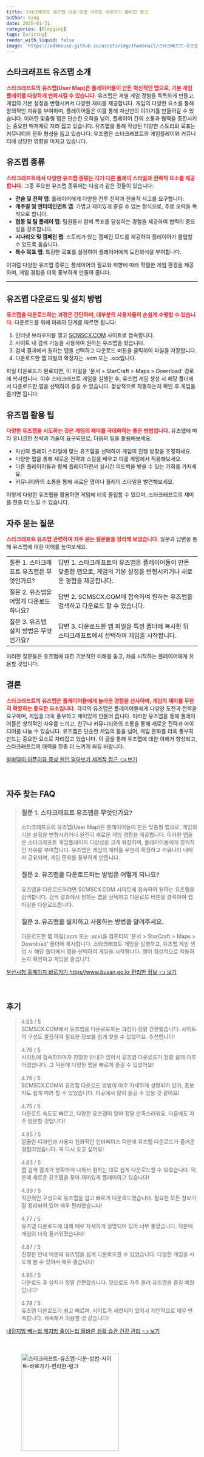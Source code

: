 ```yaml
---
title: 스타크래프트 유즈맵 다운 방법 사이트 바로가기 편리한 링크
author: bing
date: 2025-01-31
categories: [Blogging]
tags: [writing]
render_with_liquid: false
image: 'https://adkhouse.github.io/assets/img/thumbnail/스타크래프트-유즈맵-다운-방법-사이트-바로가기-편리한-링크.webp'
---
```

<h2 id='스타크래프트_유즈맵_소개'>스타크래프트 유즈맵 소개</h2>

<p><b><span style="color: #ee2323;">스타크래프트의 유즈맵(User Map)은 플레이어들이 만든 혁신적인 맵으로, 기본 게임 플레이를 다양하게 변화시킬 수 있습니다.</span></b> 유즈맵은 개별 게임 경험을 독특하게 만들고, 게임의 기본 설정을 변형시켜서 다양한 재미를 제공합니다. 게임의 다양한 요소를 통해 창의적인 자유를 부여하며, 플레이어들은 이를 통해 자신만의 이야기를 만들어갈 수 있습니다. 이러한 맞춤형 맵은 단순한 오락을 넘어, 플레이어 간의 소통과 협력을 증진시키는 중요한 매개체로 자리 잡고 있습니다. 유즈맵을 통해 작성된 다양한 스토리와 목표는 커뮤니티의 문화 형성을 돕고 있습니다. 유즈맵은 스타크래프트의 게임플레이와 커뮤니티에 상당한 영향을 미치고 있습니다.</p>

<h2 id='유즈맵_종류'>유즈맵 종류</h2>

<p><b><span style="color: #ee2323;">스타크래프트에서 다양한 유즈맵 종류는 각기 다른 플레이 스타일과 전략적 요소를 제공합니다.</span></b> 그중 주요한 유즈맵 종류에는 다음과 같은 것들이 있습니다:</p>

<ul>
    <li><b>전술 및 전략 맵</b>: 플레이어에게 다양한 전투 전략과 전술적 사고를 요구합니다.</li>
    <li><b>캐주얼 및 엔터테인먼트 맵</b>: 가볍고 재미있게 즐길 수 있는 형식으로, 주로 오락을 목적으로 합니다.</li>
    <li><b>협동 및 팀 플레이 맵</b>: 팀원들과 함께 목표를 달성하는 경험을 제공하여 협력의 중요성을 강조합니다.</li>
    <li><b>시나리오 및 캠페인 맵</b>: 스토리가 있는 캠페인 모드를 제공하여 플레이어가 몰입할 수 있도록 돕습니다.</li>
    <li><b>특수 목표 맵</b>: 특정한 목표를 설정하여 플레이어에게 도전의식을 부여합니다.</li>
</ul>

<p>이처럼 다양한 유즈맵 종류는 플레이어의 필요와 취향에 따라 적절한 게임 환경을 제공하며, 게임 경험을 더욱 풍부하게 만들어 줍니다.</p>

<hr />

<h2 id='유즈맵_다운로드_및_설치'>유즈맵 다운로드 및 설치 방법</h2>

<p><b><span style="color: #ee2323;">유즈맵을 다운로드하는 과정은 간단하며, 대부분의 사용자들이 손쉽게 수행할 수 있습니다.</span></b> 다운로드를 위해 아래의 단계를 따르면 됩니다:</p>

<ol>
    <li>인터넷 브라우저를 열고 <a href="https://scmscx.com">SCMSCX.COM</a> 사이트로 접속합니다.</li>
    <li>사이트 내 검색 기능을 사용하여 원하는 유즈맵을 찾습니다.</li>
    <li>검색 결과에서 원하는 맵을 선택하고 다운로드 버튼을 클릭하여 파일을 저장합니다.</li>
    <li>다운로드한 맵 파일의 확장자는 .scm 또는 .scx입니다.</li>
</ol>

<p>파일 다운로드가 완료되면, 이 파일을 '문서 > StarCraft > Maps > Download' 경로에 복사합니다. 이후 스타크래프트 게임을 실행한 후, 유즈맵 게임 생성 시 해당 폴더에서 다운로드한 맵을 선택하여 즐길 수 있습니다. 정상적으로 작동하는지 확인 후 게임을 즐기면 됩니다.</p>

<h2 id='유즈맵_활용_팁'>유즈맵 활용 팁</h2>

<p><b><span style="color: #ee2323;">다양한 유즈맵을 시도하는 것은 게임의 재미를 극대화하는 좋은 방법입니다.</span></b> 유즈맵에 따라 유니크한 전략과 기술이 요구되므로, 다음의 팁을 활용해보세요:</p>

<ul>
    <li>자신의 플레이 스타일에 맞는 유즈맵을 선택하여 게임의 진행 방향을 조정하세요.</li>
    <li>다양한 맵을 통해 새로운 전략과 스킬을 배우고 이를 게임에서 적용해보세요.</li>
    <li>다른 플레이어들과 함께 플레이하면서 실시간 피드백을 받을 수 있는 기회를 가지세요.</li>
    <li>커뮤니티와의 소통을 통해 새로운 맵이나 플레이 스타일을 발견해보세요.</li>
</ul>

<p>이렇게 다양한 유즈맵을 활용하면 게임에 더욱 몰입할 수 있으며, 스타크래프트의 재미를 한층 더 느낄 수 있습니다.</p>

<h2 id='자주_묻는_질문'>자주 묻는 질문</h2>

<p><b><span style="color: #ee2323;">스타크래프트 유즈맵 관련하여 자주 묻는 질문들을 정리해 보았습니다.</span></b> 질문과 답변을 통해 유즈맵에 대한 이해를 높여보세요.</p>

<table>
    <tr>
        <td>질문 1. 스타크래프트 유즈맵은 무엇인가요?</td>
        <td>답변 1. 스타크래프트의 유즈맵은 플레이어들이 만든 맞춤형 맵으로, 게임의 기본 설정을 변형시키거나 새로운 경험을 제공합니다.</td>
    </tr>
    <tr>
        <td>질문 2. 유즈맵을 어떻게 다운로드하나요?</td>
        <td>답변 2. SCMSCX.COM에 접속하여 원하는 유즈맵을 검색하고 다운로드 할 수 있습니다.</td>
    </tr>
    <tr>
        <td>질문 3. 유즈맵 설치 방법은 무엇인가요?</td>
        <td>답변 3. 다운로드한 맵 파일을 특정 폴더에 복사한 뒤 스타크래프트에서 선택하여 게임을 시작합니다.</td>
    </tr>
</table>

<p>이러한 질문들은 유즈맵에 대한 기본적인 이해를 돕고, 처음 시작하는 플레이어에게 유용할 것입니다.</p>

<h2 id='결론'>결론</h2>

<p><b><span style="color: #ee2323;">스타크래프트의 유즈맵은 플레이어들에게 놀라운 경험을 선사하며, 게임의 재미를 무한히 확장하는 중요한 요소입니다.</span></b> 각각의 유즈맵은 플레이어들에게 다양한 도전과 전략을 요구하며, 게임을 더욱 풍부하고 재미있게 만들어 줍니다. 이러한 유즈맵을 통해 플레이어들은 창의적인 자유를 느끼고, 친구나 커뮤니티와의 소통을 통해 새로운 전략과 아이디어를 나눌 수 있습니다. 유즈맵은 단순한 게임의 틀을 넘어, 게임 문화를 더욱 풍부히 만드는 중요한 요소로 자리잡고 있습니다. 이 글을 통해 유즈맵에 대한 이해가 향상되고, 스타크래프트의 매력을 한층 더 느끼게 되길 바랍니다.</p>
<p><a class="click-button" title="발바닥이 아픈이유 증상 원인 알아보기 체계적 접근" href="https://adkhouse.github.io/posts/%EB%B0%9C%EB%B0%94%EB%8B%A5%EC%9D%B4-%EC%95%84%ED%94%88%EC%9D%B4%EC%9C%A0-%EC%A6%9D%EC%83%81-%EC%9B%90%EC%9D%B8-%EC%95%8C%EC%95%84%EB%B3%B4%EA%B8%B0-%EC%B2%B4%EA%B3%84%EC%A0%81-%EC%A0%91%EA%B7%BC/" rel="dofollow">발바닥이 아픈이유 증상 원인 알아보기 체계적 접근 👈 보기</a></p><br>
<h2 id='자주_찾는_FAQ'>자주 찾는 FAQ</h2>
<div itemscope="" itemtype="https://schema.org/FAQPage"> 
<blockquote> 
<div itemscope="" itemprop="mainEntity" itemtype="https://schema.org/Question"> 
<h3 itemprop="name">질문 1. 스타크래프트 유즈맵은 무엇인가요?</h3> 
<div itemscope="" itemprop="acceptedAnswer" itemtype="https://schema.org/Answer"> 
<span itemprop="text"> 
<p>스타크래프트의 유즈맵(User Map)은 플레이어들이 만든 맞춤형 맵으로, 게임의 기본 설정을 변형시키거나 완전히 새로운 게임 경험을 제공합니다. 이러한 맵들은 스타크래프트 게임플레이의 다양성을 크게 확장하며, 플레이어들에게 창의적인 자유를 부여합니다. 유즈맵은 게임의 재미를 무한히 확장하고 커뮤니티 내에서 공유되며, 게임 문화를 풍부하게 만듭니다.</p> 
</span> 
</div> 
</div> 

<div itemscope="" itemprop="mainEntity" itemtype="https://schema.org/Question"> 
<h3 itemprop="name">질문 2. 유즈맵을 다운로드하는 방법은 어떻게 되나요?</h3> 
<div itemscope="" itemprop="acceptedAnswer" itemtype="https://schema.org/Answer"> 
<span itemprop="text"> 
<p>유즈맵을 다운로드하려면 SCMSCX.COM 사이트에 접속하여 원하는 유즈맵을 검색합니다. 검색 결과에서 원하는 맵을 선택하고 다운로드 버튼을 클릭하여 맵 파일을 다운로드합니다.</p> 
</span> 
</div> 
</div> 

<div itemscope="" itemprop="mainEntity" itemtype="https://schema.org/Question"> 
<h3 itemprop="name">질문 3. 유즈맵을 설치하고 사용하는 방법을 알려주세요.</h3> 
<div itemscope="" itemprop="acceptedAnswer" itemtype="https://schema.org/Answer"> 
<span itemprop="text"> 
<p>다운로드한 맵 파일(.scm 또는 .scx)을 컴퓨터의 '문서 > StarCraft > Maps > Download' 폴더에 복사합니다. 스타크래프트 게임을 실행하고, 유즈맵 게임 생성 시 해당 폴더에서 맵을 선택하여 게임을 시작합니다. 맵이 정상적으로 작동하는지 확인하고 게임을 즐깁니다.</p> 
</span> 
</div> 
</div> 
</blockquote> 
</div>
<p><a class="click-button" title="부산시청 홈페이지 바로가기 https//www.busan.go.kr 편리한 정보" href="https://adkhouse.github.io/posts/%EB%B6%80%EC%82%B0%EC%8B%9C%EC%B2%AD-%ED%99%88%ED%8E%98%EC%9D%B4%EC%A7%80-%EB%B0%94%EB%A1%9C%EA%B0%80%EA%B8%B0-httpswww.busan.go.kr-%ED%8E%B8%EB%A6%AC%ED%95%9C-%EC%A0%95%EB%B3%B4/" rel="dofollow">부산시청 홈페이지 바로가기 https//www.busan.go.kr 편리한 정보 👈 보기</a></p><br>
<h2 id='후기'>후기</h2>
<div itemscope itemtype="https://schema.org/Product">
  <blockquote>
  <div itemprop="review" itemscope itemtype="https://schema.org/Review">
      <div itemprop="reviewRating" itemscope itemtype="https://schema.org/Rating"> <span itemprop="ratingValue">4.93</span> / <span itemprop="bestRating">5</span> </div>
      <span itemprop="reviewBody">SCMSCX.COM에서 유즈맵을 다운로드하는 과정이 정말 간편했습니다. 사이트의 구성도 깔끔하여 필요한 정보를 쉽게 찾을 수 있었어요. 추천합니다!</span>
  </div>
  <br>
  <div itemprop="review" itemscope itemtype="https://schema.org/Review">
      <div itemprop="reviewRating" itemscope itemtype="https://schema.org/Rating"> <span itemprop="ratingValue">4.76</span> / <span itemprop="bestRating">5</span> </div>
      <span itemprop="reviewBody">사이트에 접속하자마자 친절한 안내가 있어서 유즈맵 다운로드가 정말 쉽게 이루어졌습니다. 그 덕분에 다양한 맵을 빠르게 즐길 수 있었어요!</span>
  </div>
  <br>
  <div itemprop="review" itemscope itemtype="https://schema.org/Review">
      <div itemprop="reviewRating" itemscope itemtype="https://schema.org/Rating"> <span itemprop="ratingValue">4.76</span> / <span itemprop="bestRating">5</span> </div>
      <span itemprop="reviewBody">SCMSCX.COM의 유즈맵 다운로드 방법이 아주 자세하게 설명되어 있어, 초보자도 쉽게 따라 할 수 있었습니다. 이곳에서 많이 즐길 수 있을 것 같아요!</span>
  </div>
  <br>
  <div itemprop="review" itemscope itemtype="https://schema.org/Review">
      <div itemprop="reviewRating" itemscope itemtype="https://schema.org/Rating"> <span itemprop="ratingValue">4.75</span> / <span itemprop="bestRating">5</span> </div>
      <span itemprop="reviewBody">다운로드 속도도 빠르고, 다양한 유즈맵이 있어 정말 만족스러워요. 다음에도 자주 방문할 것입니다!</span>
  </div>
  <br>
  <div itemprop="review" itemscope itemtype="https://schema.org/Review">
      <div itemprop="reviewRating" itemscope itemtype="https://schema.org/Rating"> <span itemprop="ratingValue">4.95</span> / <span itemprop="bestRating">5</span> </div>
      <span itemprop="reviewBody">깔끔한 디자인과 사용자 친화적인 인터페이스 덕분에 유즈맵 다운로드가 즐거운 경험이었습니다. 꼭 다시 오고 싶어요!</span>
  </div>
  <br>
  <div itemprop="review" itemscope itemtype="https://schema.org/Review">
      <div itemprop="reviewRating" itemscope itemtype="https://schema.org/Rating"> <span itemprop="ratingValue">4.83</span> / <span itemprop="bestRating">5</span> </div>
      <span itemprop="reviewBody">맵 검색 결과가 명확하게 나와서 원하는 대로 쉽게 다운로드할 수 있었습니다. 덕분에 새로운 유즈맵을 찾아 재미있게 플레이하고 있습니다!</span>
  </div>
  <br>
  <div itemprop="review" itemscope itemtype="https://schema.org/Review">
      <div itemprop="reviewRating" itemscope itemtype="https://schema.org/Rating"> <span itemprop="ratingValue">4.99</span> / <span itemprop="bestRating">5</span> </div>
      <span itemprop="reviewBody">직관적인 구성으로 유즈맵을 쉽고 빠르게 다운로드했습니다. 필요한 모든 정보가 잘 정리되어 있어 매우 편리했습니다!</span>
  </div>
  <br>
  <div itemprop="review" itemscope itemtype="https://schema.org/Review">
      <div itemprop="reviewRating" itemscope itemtype="https://schema.org/Rating"> <span itemprop="ratingValue">4.77</span> / <span itemprop="bestRating">5</span> </div>
      <span itemprop="reviewBody">유즈맵 다운로드에 대해 매우 자세하게 설명되어 있어 너무 좋았습니다. 덕분에 게임이 더욱 즐거워졌습니다!</span>
  </div>
  <br>
  <div itemprop="review" itemscope itemtype="https://schema.org/Review">
      <div itemprop="reviewRating" itemscope itemtype="https://schema.org/Rating"> <span itemprop="ratingValue">4.87</span> / <span itemprop="bestRating">5</span> </div>
      <span itemprop="reviewBody">친절한 안내 덕분에 유즈맵을 쉽게 다운로드할 수 있었습니다. 다양한 게임을 시도해 볼 수 있어서 매우 좋습니다!</span>
  </div>
  <br>
  <div itemprop="review" itemscope itemtype="https://schema.org/Review">
      <div itemprop="reviewRating" itemscope itemtype="https://schema.org/Rating"> <span itemprop="ratingValue">4.95</span> / <span itemprop="bestRating">5</span> </div>
      <span itemprop="reviewBody">다운로드 후 설치가 정말 간편했습니다. 앞으로도 자주 들러 유즈맵을 즐길 예정입니다!</span>
  </div>
  <br>
  <div itemprop="review" itemscope itemtype="https://schema.org/Review">
      <div itemprop="reviewRating" itemscope itemtype="https://schema.org/Rating"> <span itemprop="ratingValue">4.78</span> / <span itemprop="bestRating">5</span> </div>
      <span itemprop="reviewBody">유즈맵 다운로드가 쉽고 빠르며, 사이트가 세련되어 있어서 개인적으로 매우 만족합니다. 계속해서 이용할 것 같습니다!</span>
  </div>
  </blockquote>
</div>
<p><a class="click-button" title="내장지방 빼는법 체지방 줄이는법 올바른 생활 습관 건강 관리" href="https://adkhouse.github.io/posts/%EB%82%B4%EC%9E%A5%EC%A7%80%EB%B0%A9-%EB%B9%BC%EB%8A%94%EB%B2%95-%EC%B2%B4%EC%A7%80%EB%B0%A9-%EC%A4%84%EC%9D%B4%EB%8A%94%EB%B2%95-%EC%98%AC%EB%B0%94%EB%A5%B8-%EC%83%9D%ED%99%9C-%EC%8A%B5%EA%B4%80-%EA%B1%B4%EA%B0%95-%EA%B4%80%EB%A6%AC/" rel="dofollow">내장지방 빼는법 체지방 줄이는법 올바른 생활 습관 건강 관리 👈 보기</a></p><br>
<figure class="image"><img src="https://adkhouse.github.io/assets/img/thumbnail/스타크래프트-유즈맵-다운-방법-사이트-바로가기-편리한-링크.webp" alt="스타크래프트-유즈맵-다운-방법-사이트-바로가기-편리한-링크" width="256" height="256"></figure>